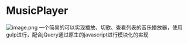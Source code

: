 # MusicPlayer
![image.png](https://upload-images.jianshu.io/upload_images/6046432-8fe4bcee4bee336e.png?imageMogr2/auto-orient/strip%7CimageView2/2/w/1240)
  一个简易的可以实现播放、切歌、查看列表的音乐播放器，使用gulp进行，配合jQuery通过原生的javascript进行模块化的实现
  